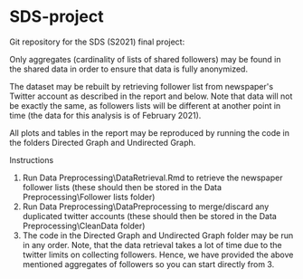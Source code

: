 # SDS-project
Git repository for the SDS (S2021) final project: 

Only aggregates (cardinality of lists of shared followers) may be found in the shared data in order to ensure that data is fully anonymized. 

The dataset may be rebuilt by retrieving follower list from newspaper's Twitter account as described in the report and below. Note that data will not be exactly the same, as followers lists will be different at another point in time (the data for this analysis is of February 2021).

All plots and tables in the report may be reproduced by running the code in the folders Directed Graph and Undirected Graph.

Instructions
1. Run Data Preprocessing\DataRetrieval.Rmd to retrieve the newspaper follower lists (these should then be stored in the Data Preprocessing\Follower lists folder)
2. Run Data Preprocessing\DataPreprocessing to merge/discard any duplicated twitter accounts (these should then be stored in the Data Preprocessing\CleanData folder)
3. The code in the Directed Graph and Undirected Graph folder may be run in any order. Note, that the data retrieval takes a lot of time due to the twitter limits on collecting followers. Hence, we have provided the above mentioned aggregates of followers so you can start directly from 3. 


